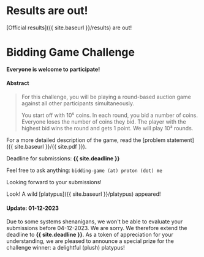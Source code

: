 # Results are out!

[Official results]({{ site.baseurl }}/results) are out!

# Bidding Game Challenge

**Everyone is welcome to participate!**

#### Abstract

> For this challenge, you will be playing a round-based auction game against all
other participants simultaneously.
>
> You start off with 10⁵ coins. In each round, you bid a number of coins. Everyone loses the number of coins they bid.
The player with the highest bid wins the round and gets 1 point.
We will play 10³ rounds.

For a more detailed description of the game, read the [problem statement]({{ site.baseurl }}/{{ site.pdf }}).

Deadline for submissions: **{{ site.deadline }}**

Feel free to ask anything: `bidding-game (at) proton (dot) me`

Looking forward to your submissions!

Look! A wild [platypus]({{ site.baseurl }}/platypus) appeared!

#### Update: 01-12-2023

Due to some systems shenanigans, we won't be able to evaluate your submissions before 04-12-2023.
We are sorry. We therefore extend the deadline to **{{ site.deadline }}**. As a token of appreciation
for your understanding, we are pleased to announce a special prize for the challenge winner: a delightful
(plush) platypus!
